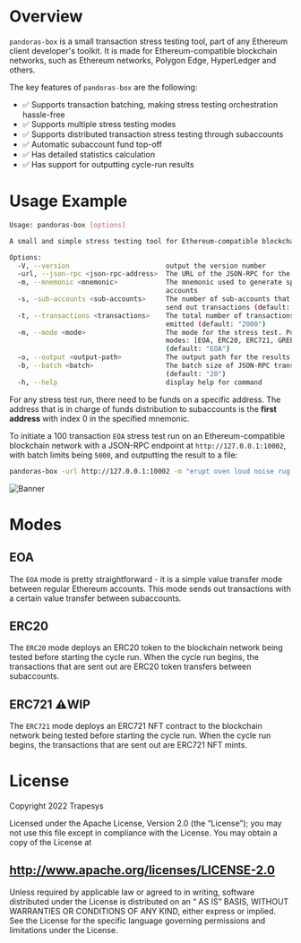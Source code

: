 # Overview

`pandoras-box` is a small transaction stress testing tool, part of any Ethereum client developer's toolkit.
It is made for Ethereum-compatible blockchain networks, such as Ethereum networks, Polygon Edge, HyperLedger and others.

The key features of `pandoras-box` are the following:

- ✅ Supports transaction batching, making stress testing orchestration hassle-free
- ✅ Supports multiple stress testing modes
- ✅ Supports distributed transaction stress testing through subaccounts
- ✅ Automatic subaccount fund top-off
- ✅ Has detailed statistics calculation
- ✅ Has support for outputting cycle-run results

# Usage Example

```bash
Usage: pandoras-box [options]

A small and simple stress testing tool for Ethereum-compatible blockchain clients

Options:
  -V, --version                        output the version number
  -url, --json-rpc <json-rpc-address>  The URL of the JSON-RPC for the client
  -m, --mnemonic <mnemonic>            The mnemonic used to generate spam
                                       accounts
  -s, -sub-accounts <sub-accounts>     The number of sub-accounts that will
                                       send out transactions (default: "10")
  -t, --transactions <transactions>    The total number of transactions to be
                                       emitted (default: "2000")
  -m, --mode <mode>                    The mode for the stress test. Possible
                                       modes: [EOA, ERC20, ERC721, GREETER]
                                       (default: "EOA")
  -o, --output <output-path>           The output path for the results JSON
  -b, --batch <batch>                  The batch size of JSON-RPC transactions
                                       (default: "20")
  -h, --help                           display help for command
```

For any stress test run, there need to be funds on a specific address.
The address that is in charge of funds distribution to subaccounts is the **first address** with index 0 in the
specified mnemonic.

To initiate a 100 transaction `EOA` stress test run on an Ethereum-compatible blockchain network with a JSON-RPC
endpoint
at `http://127.0.0.1:10002`, with batch limits being `5000`, and outputting the result to a file:

```bash
pandoras-box -url http://127.0.0.1:10002 -m "erupt oven loud noise rug proof sunset gas table era dizzy vault" -t 100 -b 5000 -o ./myOutput.json
```

![Banner](.github/demo.gif)

# Modes

## EOA

The `EOA` mode is pretty straightforward - it is a simple value transfer mode between regular Ethereum accounts.
This mode sends out transactions with a certain value transfer between subaccounts.

## ERC20

The `ERC20` mode deploys an ERC20 token to the blockchain network being tested before starting the cycle run.
When the cycle run begins, the transactions that are sent out are ERC20 token transfers between subaccounts.

## ERC721 ⚠️WIP

The `ERC721` mode deploys an ERC721 NFT contract to the blockchain network being tested before starting the cycle run.
When the cycle run begins, the transactions that are sent out are ERC721 NFT mints.

# License

Copyright 2022 Trapesys

Licensed under the Apache License, Version 2.0 (the “License”); you may not use this file except in compliance with the
License. You may obtain a copy of the License at

## http://www.apache.org/licenses/LICENSE-2.0

Unless required by applicable law or agreed to in writing, software distributed under the License is distributed on an “
AS IS” BASIS, WITHOUT WARRANTIES OR CONDITIONS OF ANY KIND, either express or implied. See the License for the specific
language governing permissions and limitations under the License.
